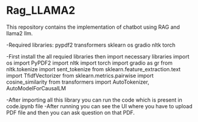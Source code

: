 # Rag_LLAMA2
This repository contains the implementation of chatbot using RAG and llama2 llm.  

-Required libraries:
  pypdf2
  transformers
  sklearn
  os
  gradio
  nltk
  torch

-First install the all requied libraries then import necessary libraries
    import os
    import PyPDF2
    import nltk
    import torch
    import gradio as gr
    from nltk.tokenize import sent_tokenize
    from sklearn.feature_extraction.text import TfidfVectorizer
    from sklearn.metrics.pairwise import cosine_similarity
    from transformers import AutoTokenizer, AutoModelForCausalLM

-After importing all this library you can run the code which is present in code.ipynb file
-After running you can see the UI where you have to upload PDF file and then you can ask question on that PDF.

